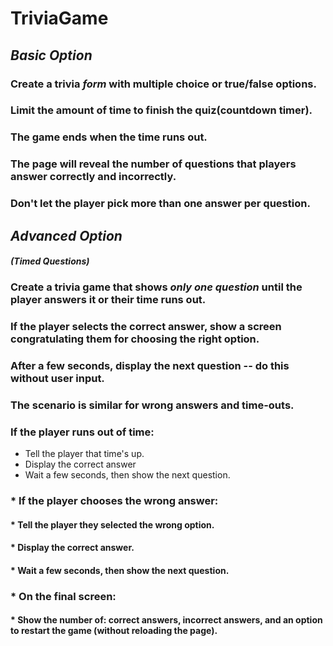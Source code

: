 # TriviaGame
## __*Basic Option*__
### Create a trivia *form* with __multiple choice__ or __true/false__ options.

### Limit the amount of time to finish the quiz(countdown timer). 

### The game ends when the time runs out. 

### The page will reveal the number of questions that players answer correctly and incorrectly.

### Don't let the player pick more than one answer per question.



## __*Advanced Option*__
#### *(Timed Questions)*

### Create a trivia game that shows *only one question* until the player answers it or their time runs out.

### If the player selects the correct answer, show a screen congratulating them for choosing the right option. 

### After a few seconds, display the next question -- do this without user input.

### The scenario is similar for wrong answers and time-outs.

### If the player runs out of time:
  - Tell the player that time's up.
  - Display the correct answer
  - Wait a few seconds, then show the next question.

### * If the player chooses the wrong answer:
  #### * Tell the player they selected the wrong option.
  #### * Display the correct answer.
  #### * Wait a few seconds, then show the next question.

### * On the final screen:
   #### * Show the number of: correct answers, incorrect answers, and an option to restart the game (without reloading the page).

